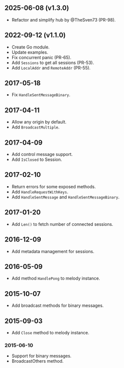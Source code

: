 ## 2025-06-08 (v1.3.0)

* Refactor and simplify hub by @TheSven73 (PR-98).

## 2022-09-12 (v1.1.0)

* Create Go module.
* Update examples.
* Fix concurrent panic (PR-65).
* Add `Sessions` to get all sessions (PR-53).
* Add `LocalAddr` and `RemoteAddr` (PR-55).

## 2017-05-18

* Fix `HandleSentMessageBinary`.

## 2017-04-11

* Allow any origin by default.
* Add `BroadcastMultiple`.

## 2017-04-09

* Add control message support.
* Add `IsClosed` to Session.

## 2017-02-10

* Return errors for some exposed methods.
* Add `HandleRequestWithKeys`.
* Add `HandleSentMessage` and `HandleSentMessageBinary`.

## 2017-01-20

* Add `Len()` to fetch number of connected sessions.

## 2016-12-09

* Add metadata management for sessions.

## 2016-05-09

* Add method `HandlePong` to melody instance.

## 2015-10-07

* Add broadcast methods for binary messages.

## 2015-09-03

* Add `Close` method to melody instance.

### 2015-06-10

* Support for binary messages.
* BroadcastOthers method.
